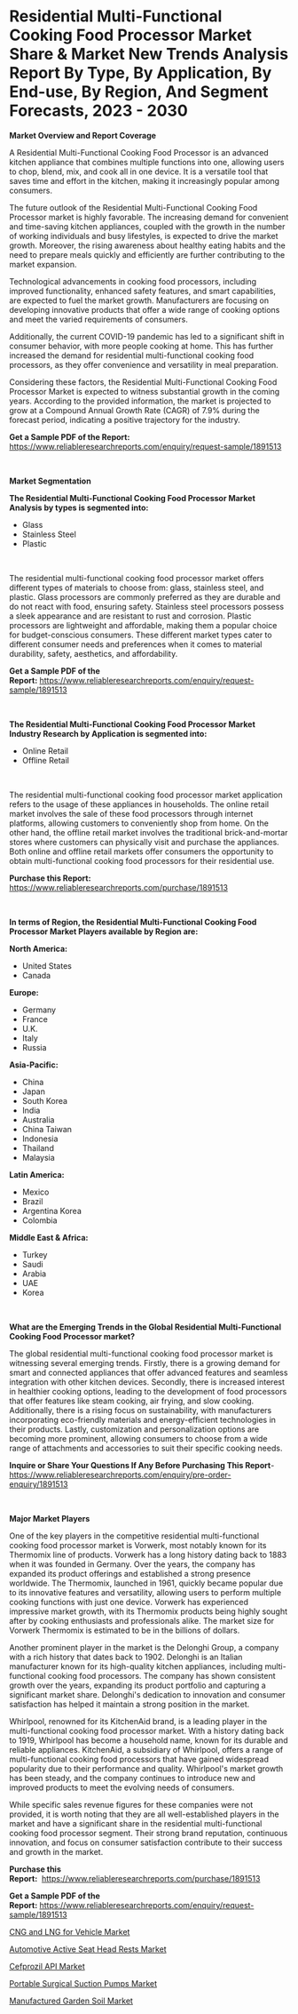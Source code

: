 <p><h1>Residential Multi-Functional Cooking Food Processor Market Share & Market New Trends Analysis Report By Type, By Application, By End-use, By Region, And Segment Forecasts, 2023 - 2030</h1></p><p><strong>Market Overview and Report Coverage</strong></p>
<p><p>A Residential Multi-Functional Cooking Food Processor is an advanced kitchen appliance that combines multiple functions into one, allowing users to chop, blend, mix, and cook all in one device. It is a versatile tool that saves time and effort in the kitchen, making it increasingly popular among consumers.</p><p>The future outlook of the Residential Multi-Functional Cooking Food Processor market is highly favorable. The increasing demand for convenient and time-saving kitchen appliances, coupled with the growth in the number of working individuals and busy lifestyles, is expected to drive the market growth. Moreover, the rising awareness about healthy eating habits and the need to prepare meals quickly and efficiently are further contributing to the market expansion.</p><p>Technological advancements in cooking food processors, including improved functionality, enhanced safety features, and smart capabilities, are expected to fuel the market growth. Manufacturers are focusing on developing innovative products that offer a wide range of cooking options and meet the varied requirements of consumers.</p><p>Additionally, the current COVID-19 pandemic has led to a significant shift in consumer behavior, with more people cooking at home. This has further increased the demand for residential multi-functional cooking food processors, as they offer convenience and versatility in meal preparation.</p><p>Considering these factors, the Residential Multi-Functional Cooking Food Processor Market is expected to witness substantial growth in the coming years. According to the provided information, the market is projected to grow at a Compound Annual Growth Rate (CAGR) of 7.9% during the forecast period, indicating a positive trajectory for the industry.</p></p>
<p><strong>Get a Sample PDF of the Report:</strong> <a href="https://www.reliableresearchreports.com/enquiry/request-sample/1891513">https://www.reliableresearchreports.com/enquiry/request-sample/1891513</a></p>
<p>&nbsp;</p>
<p><strong>Market Segmentation</strong></p>
<p><strong>The Residential Multi-Functional Cooking Food Processor Market Analysis by types is segmented into:</strong></p>
<p><ul><li>Glass</li><li>Stainless Steel</li><li>Plastic</li></ul></p>
<p>&nbsp;</p>
<p><p>The residential multi-functional cooking food processor market offers different types of materials to choose from: glass, stainless steel, and plastic. Glass processors are commonly preferred as they are durable and do not react with food, ensuring safety. Stainless steel processors possess a sleek appearance and are resistant to rust and corrosion. Plastic processors are lightweight and affordable, making them a popular choice for budget-conscious consumers. These different market types cater to different consumer needs and preferences when it comes to material durability, safety, aesthetics, and affordability.</p></p>
<p><strong>Get a Sample PDF of the Report:</strong>&nbsp;<a href="https://www.reliableresearchreports.com/enquiry/request-sample/1891513">https://www.reliableresearchreports.com/enquiry/request-sample/1891513</a></p>
<p>&nbsp;</p>
<p><strong>The Residential Multi-Functional Cooking Food Processor Market Industry Research by Application is segmented into:</strong></p>
<p><ul><li>Online Retail</li><li>Offline Retail</li></ul></p>
<p>&nbsp;</p>
<p><p>The residential multi-functional cooking food processor market application refers to the usage of these appliances in households. The online retail market involves the sale of these food processors through internet platforms, allowing customers to conveniently shop from home. On the other hand, the offline retail market involves the traditional brick-and-mortar stores where customers can physically visit and purchase the appliances. Both online and offline retail markets offer consumers the opportunity to obtain multi-functional cooking food processors for their residential use.</p></p>
<p><strong>Purchase this Report:</strong>&nbsp; <a href="https://www.reliableresearchreports.com/purchase/1891513">https://www.reliableresearchreports.com/purchase/1891513</a></p>
<p>&nbsp;</p>
<p><strong>In terms of Region, the Residential Multi-Functional Cooking Food Processor Market Players available by Region are:</strong></p>
<p>
    <p> <strong> North America: </strong>
        <ul>
            <li>United States</li>
            <li>Canada</li>
        </ul>
        </p> 
    <p> <strong> Europe: </strong>
        <ul>
            <li>Germany</li>
            <li>France</li>
            <li>U.K.</li>
            <li>Italy</li>
            <li>Russia</li>
        </ul>
        </p> 
    <p> <strong> Asia-Pacific: </strong>
        <ul>
            <li>China</li>
            <li>Japan</li>
            <li>South Korea</li>
            <li>India</li>
            <li>Australia</li>
            <li>China Taiwan</li>
            <li>Indonesia</li>
            <li>Thailand</li>
            <li>Malaysia</li>
        </ul>
        </p> 
    <p> <strong> Latin America: </strong>
        <ul>
            <li>Mexico</li>
            <li>Brazil</li>
            <li>Argentina Korea</li>
            <li>Colombia</li>
        </ul>
        </p> 
    <p> <strong> Middle East & Africa: </strong>
        <ul>
            <li>Turkey</li>
            <li>Saudi</li>
            <li>Arabia</li>
            <li>UAE</li>
            <li>Korea</li>
        </ul>
    </p>
    </p>
<p>&nbsp;</p>
<p><strong>What are the Emerging Trends in the Global Residential Multi-Functional Cooking Food Processor market?</strong></p>
<p><p>The global residential multi-functional cooking food processor market is witnessing several emerging trends. Firstly, there is a growing demand for smart and connected appliances that offer advanced features and seamless integration with other kitchen devices. Secondly, there is increased interest in healthier cooking options, leading to the development of food processors that offer features like steam cooking, air frying, and slow cooking. Additionally, there is a rising focus on sustainability, with manufacturers incorporating eco-friendly materials and energy-efficient technologies in their products. Lastly, customization and personalization options are becoming more prominent, allowing consumers to choose from a wide range of attachments and accessories to suit their specific cooking needs.</p></p>
<p><strong>Inquire or Share Your Questions If Any Before Purchasing This Report</strong>- <a href="https://www.reliableresearchreports.com/enquiry/pre-order-enquiry/1891513">https://www.reliableresearchreports.com/enquiry/pre-order-enquiry/1891513</a></p>
<p>&nbsp;</p>
<p><strong>Major Market Players</strong></p>
<p><p>One of the key players in the competitive residential multi-functional cooking food processor market is Vorwerk, most notably known for its Thermomix line of products. Vorwerk has a long history dating back to 1883 when it was founded in Germany. Over the years, the company has expanded its product offerings and established a strong presence worldwide. The Thermomix, launched in 1961, quickly became popular due to its innovative features and versatility, allowing users to perform multiple cooking functions with just one device. Vorwerk has experienced impressive market growth, with its Thermomix products being highly sought after by cooking enthusiasts and professionals alike. The market size for Vorwerk Thermomix is estimated to be in the billions of dollars.</p><p>Another prominent player in the market is the Delonghi Group, a company with a rich history that dates back to 1902. Delonghi is an Italian manufacturer known for its high-quality kitchen appliances, including multi-functional cooking food processors. The company has shown consistent growth over the years, expanding its product portfolio and capturing a significant market share. Delonghi's dedication to innovation and consumer satisfaction has helped it maintain a strong position in the market.</p><p>Whirlpool, renowned for its KitchenAid brand, is a leading player in the multi-functional cooking food processor market. With a history dating back to 1919, Whirlpool has become a household name, known for its durable and reliable appliances. KitchenAid, a subsidiary of Whirlpool, offers a range of multi-functional cooking food processors that have gained widespread popularity due to their performance and quality. Whirlpool's market growth has been steady, and the company continues to introduce new and improved products to meet the evolving needs of consumers.</p><p>While specific sales revenue figures for these companies were not provided, it is worth noting that they are all well-established players in the market and have a significant share in the residential multi-functional cooking food processor segment. Their strong brand reputation, continuous innovation, and focus on consumer satisfaction contribute to their success and growth in the market.</p></p>
<p><strong>Purchase this Report:</strong>&nbsp;&nbsp;<a href="https://www.reliableresearchreports.com/purchase/1891513">https://www.reliableresearchreports.com/purchase/1891513</a></p>
<p></p>
<p><strong>Get a Sample PDF of the Report:</strong>&nbsp;<a href="https://www.reliableresearchreports.com/enquiry/request-sample/1891513">https://www.reliableresearchreports.com/enquiry/request-sample/1891513</a></p>
<p><p><a href="https://www.linkedin.com/pulse/cng-lng-vehicle-market-size-share-global-analysis-report-wavec/">CNG and LNG for Vehicle Market</a></p><p><a href="https://medium.com/@tonikuhic/automotive-active-seat-head-rests-market-furnishes-information-on-market-share-market-trends-and-a31d4793da55">Automotive Active Seat Head Rests Market</a></p><p><a href="https://github.com/dzharov81/Market-Research-Report-List-1/blob/main/cefprozil-api-market.md">Cefprozil API Market</a></p><p><a href="https://github.com/ambrozg/Market-Research-Report-List-1/blob/main/portable-surgical-suction-pumps-market.md">Portable Surgical Suction Pumps Market</a></p><p><a href="https://www.linkedin.com/pulse/manufactured-garden-soil-market-size-growth-forecast-from-k27yc/">Manufactured Garden Soil Market</a></p></p>